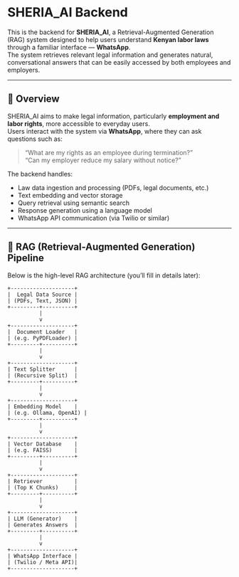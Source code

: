 # SHERIA_AI Backend

This is the backend for **SHERIA_AI**, a Retrieval-Augmented Generation (RAG) system designed to help users understand **Kenyan labor laws** through a familiar interface — **WhatsApp**.  
The system retrieves relevant legal information and generates natural, conversational answers that can be easily accessed by both employees and employers.

---

## 🚀 Overview

SHERIA_AI aims to make legal information, particularly **employment and labor rights**, more accessible to everyday users.  
Users interact with the system via **WhatsApp**, where they can ask questions such as:

> “What are my rights as an employee during termination?”  
> “Can my employer reduce my salary without notice?”

The backend handles:

- Law data ingestion and processing (PDFs, legal documents, etc.)
- Text embedding and vector storage
- Query retrieval using semantic search
- Response generation using a language model
- WhatsApp API communication (via Twilio or similar)

---

## 🧠 RAG (Retrieval-Augmented Generation) Pipeline

Below is the high-level RAG architecture (you’ll fill in details later):

```text
+--------------------+
|  Legal Data Source |
| (PDFs, Text, JSON) |
+---------+----------+
          |
          v
+--------------------+
|  Document Loader   |
| (e.g. PyPDFLoader) |
+---------+----------+
          |
          v
+--------------------+
| Text Splitter      |
| (Recursive Split)  |
+---------+----------+
          |
          v
+--------------------+
| Embedding Model    |
| (e.g. Ollama, OpenAI) |
+---------+----------+
          |
          v
+--------------------+
| Vector Database    |
| (e.g. FAISS)       |
+---------+----------+
          |
          v
+--------------------+
| Retriever          |
| (Top K Chunks)     |
+---------+----------+
          |
          v
+--------------------+
| LLM (Generator)    |
| Generates Answers  |
+---------+----------+
          |
          v
+--------------------+
| WhatsApp Interface |
| (Twilio / Meta API)|
+--------------------+
```
